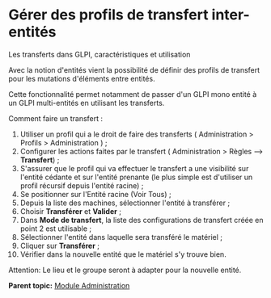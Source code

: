 Gérer des profils de transfert inter-entités
============================================

Les transferts dans GLPI, caractéristiques et utilisation

Avec la notion d'entités vient la possibilité de définir des profils de
transfert pour les mutations d'éléments entre entités.

Cette fonctionnalité permet notamment de passer d'un GLPI mono entité à
un GLPI multi-entités en utilisant les transferts.

Comment faire un transfert :

1.  Utiliser un profil qui a le droit de faire des transferts (
    Administration \> Profils \> Administration ) ;
2.  Configurer les actions faites par le transfert ( Administration \>
    Règles --\> **Transfert**) ;
3.  S'assurer que le profil qui va effectuer le transfert a une
    visibilité sur l'entité cédante et sur l'entité prenante (le plus
    simple est d'utiliser un profil récursif depuis l'entité racine) ;
4.  Se positionner sur l'Entité racine (Voir Tous) ;
5.  Depuis la liste des machines, sélectionner l'entité à transférer ;
6.  Choisir **Transférer** et **Valider** ;
7.  Dans **Mode de transfert**, la liste des configurations de transfert
    créée en point 2 est utilisable ;
8.  Sélectionner l'entité dans laquelle sera transféré le matériel ;
9.  Cliquer sur **Transférer** ;
10. Vérifier dans la nouvelle entité que le matériel s'y trouve bien.

Attention: Le lieu et le groupe seront à adapter pour la nouvelle
entité.

**Parent topic:** [Module
Administration](../glpi/administration.html "Le module Administration permet d'administrer les utilisateurs, groupes, entités, profils, règles et dictionnaires et offre des outils de maintenance de l'application (sauvegarde et restauration de base, vérification de nouvelle version disponible).")
